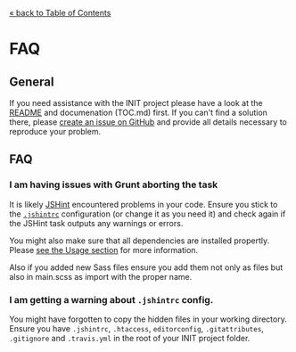 [&laquo; back to Table of Contents](TOC.md)

# FAQ

## General

If you need assistance with the INIT project please have a look at the [README](../README.md) and documenation (TOC.md) first. If you can't find a solution there, please [create an issue on GitHub](https://github.com/use-init/init/issues) and provide all details necessary to reproduce your problem.

## FAQ

### I am having issues with Grunt aborting the task

It is likely [JSHint](http://www.jshint.com/) encountered problems in your code. Ensure you stick to the [`.jshintrc`](../.jshintrc) configuration (or change it as you need it) and check again if the JSHint task outputs any warnings or errors.

You might also make sure that all dependencies are installed propertly. Please [see the Usage section](usage.md) for more information.

Also if you added new Sass files ensure you add them not only as files but also in main.scss as import with the proper name.

### I am getting a warning about `.jshintrc` config.

You might have forgotten to copy the hidden files in your working directory. Ensure you have `.jshintrc`, `.htaccess`, `editorconfig`, `.gitattributes`, `.gitignore` and `.travis.yml` in the root of your INIT project folder.

